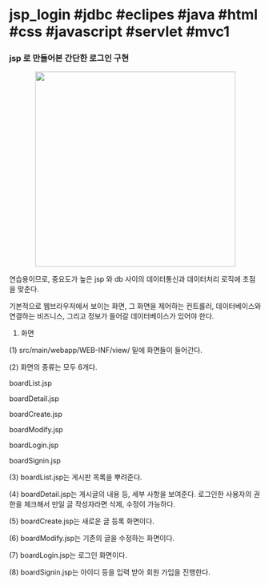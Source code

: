 # jsp_login #jdbc #eclipes #java #html #css #javascript #servlet #mvc1
<h3> jsp 로 만들어본 간단한 로그인 구현 </h3>


<p align="center">
<img src="https://user-images.githubusercontent.com/103496262/163549112-ff4f4ff9-a2e1-4b62-bef9-3687842165e8.gif" width="400px" height="390px">
</p>


연습용이므로, 중요도가 높은 jsp 와 db 사이의 데이터통신과 데이터처리 로직에 초점을 맞춘다. 

기본적으로 웹브라우저에서 보이는 화면, 그 화면을 제어하는 컨트롤러, 데이터베이스와 연결하는 비즈니스, 그리고 정보가 들어갈 데이터베이스가 있어야 한다.

1. 화면

(1) src/main/webapp/WEB-INF/view/ 밑에 화면들이 들어간다.

(2) 화면의 종류는 모두 6개다.

boardList.jsp 

boardDetail.jsp

boardCreate.jsp

boardModify.jsp

boardLogin.jsp

boardSignin.jsp

(3) boardList.jsp는 게시판 목록을 뿌려준다.

(4) boardDetail.jsp는 게시글의 내용 등, 세부 사항을 보여준다. 로그인한 사용자의 권한을 체크해서 만일 글 작성자라면 삭제, 수정이 가능하다.

(5) boardCreate.jsp는 새로운 글 등록 화면이다.

(6) boardModify.jsp는 기존의 글을 수정하는 화면이다.

(7) boardLogin.jsp는 로그인 화면이다.

(8) boardSignin.jsp는 아이디 등을 입력 받아 회원 가입을 진행한다.

















